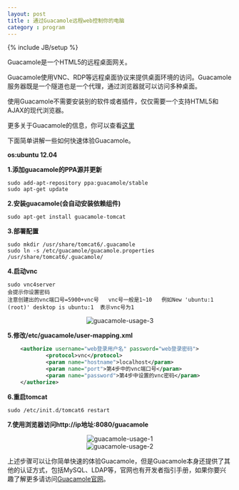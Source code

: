 ```yaml
---
layout: post
title : 通过Guacamole远程web控制你的电脑
category : program
---
```

{% include JB/setup %}

Guacamole是一个HTML5的远程桌面网关。

Guacamole使用VNC、RDP等远程桌面协议来提供桌面环境的访问。Guacamole服务器既是一个隧道也是一个代理，通过浏览器就可以访问多种桌面。

使用Guacamole不需要安装别的软件或者插件，仅仅需要一个支持HTML5和AJAX的现代浏览器。

更多关于Guacamole的信息，你可以查看[这里](http://guac-dev.org/)

下面简单讲解一些如何快速体验Guacamole。

**os:ubuntu 12.04**

**1.添加guacamole的PPA源并更新**

	sudo add-apt-repository ppa:guacamole/stable
	sudo apt-get update

**2.安装guacamole(会自动安装依赖组件)**

	sudo apt-get install guacamole-tomcat	

**3.部署配置**

	sudo mkdir /usr/share/tomcat6/.guacamole
	sudo ln -s /etc/guacamole/guacamole.properties /usr/share/tomcat6/.guacamole/

**4.启动vnc**

	sudo vnc4server 
	会提示你设置密码
	注意创建出的vnc端口号=5900+vnc号   vnc号一般是1~10   例如New 'ubuntu:1 (root)' desktop is ubuntu:1  表示vnc号为1

<center><img alt="guacamole-usage-3" src="{{ ASSET_PATH }}hooligan/img/post/guacamole-usage-3.jpg"/></center>

**5.修改/etc/guacamole/user-mapping.xml**

```xml
	<authorize username="web登录用户名" password="web登录密码">
            <protocol>vnc</protocol>
            <param name="hostname">localhost</param>
            <param name="port">第4步中的vnc端口号</param>
            <param name="password">第4步中设置的vnc密码</param>
    </authorize> 
```

**6.重启tomcat**

	sudo /etc/init.d/tomcat6 restart

**7.使用浏览器访问http://ip地址:8080/guacamole**

<center><img alt="guacamole-usage-1" src="{{ ASSET_PATH }}hooligan/img/post/guacamole-usage-1.JPG"/></center>

<center><img alt="guacamole-usage-2" src="{{ ASSET_PATH }}hooligan/img/post/guacamole-usage-2.JPG"/></center>

上述步骤可以让你简单快速的体验Guacamole，但是Guacamole本身还提供了其他的认证方式，包括MySQL、LDAP等，官网也有开发者指引手册，如果你要兴趣了解更多请访问[Guacamole官网](http://guac-dev.org/)。

